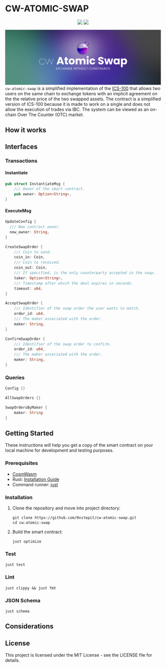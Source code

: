 # CW-ATOMIC-SWAP

<p align="center" width="100%">
    <img  height="20" src="https://github.com/0xstepit/cw-atomic-swap/actions/workflows/lint.yml/badge.svg">
    <img height="20" src="https://github.com/0xstepit/cw-atomic-swap/actions/workflows/test.yml/badge.svg">
</p>

![image](./assets/cw-atomic-swap.png)
`cw-atomic-swap` is a simplified implementation of the [ICS-100](https://github.com/cosmos/ibc/tree/main/spec/app/ics-100-atomic-swap) that
allows two users on the same chain to exchange tokens with an implicit agreement on the the relative price of the two swapped assets.
The contract is a simplified version of ICS-100 because it is made to work on a single and does not allow the execution of trades via IBC. The
system can be viewed as an on-chain Over The Counter (OTC) market.


## How it works


## Interfaces

### Transactions

#### Instantiate

```rust
pub struct InstantiateMsg {
    /// Owner of the smart contract.
    pub owner: Option<String>,
}
```

#### ExecuteMsg

```rust
UpdateConfig {
  /// New contract owner.
  new_owner: String,
}
```

```rust
CreateSwapOrder {
    /// Coin to send.
    coin_in: Coin,
    /// Coin to received.
    coin_out: Coin,
    /// If specified, is the only counterparty accepted in the swap.
    taker: Option<String>,
    /// Timestamp after which the deal expires in seconds.
    timeout: u64,
}
```

```rust
AcceptSwapOrder {
    /// Identifier of the swap order the user wants to match.
    order_id: u64,
    /// The maker associated with the order.
    maker: String,
}
```

```rust
ConfirmSwapOrder {
    /// Identifier of the swap order to confirm.
    order_id: u64,
    /// The maker associated with the order.
    maker: String,
}
```

### Queries

```rust
Config {}
```

```rust
AllSwapOrders {}
```

```rust
SwapOrdersByMaker {
    maker: String
}
```

## Getting Started

These instructions will help you get a copy of the smart contract on your local machine for development and testing purposes.

### Prerequisites

- [CosmWasm](https://github.com/CosmWasm/cosmwasm)
- Rust: [Installation Guide](https://www.rust-lang.org/tools/install)
- Command runner: [just](https://github.com/casey/just)

### Installation

1. Clone the repository and move into project directory:

    ```shell
    git clone https://github.com/0xstepit/cw-atomic-swap.git
    cd cw-atomic-swap
    ```

2. Build the smart contract:

    ```shell
    just optimize
    ```

### Test

```shell
just test
```

### Lint

```shell
just clippy && just fmt
```

### JSON Schema

```shell
just schema
```

## Considerations

## License

This project is licensed under the MIT License - see the LICENSE file for details.
